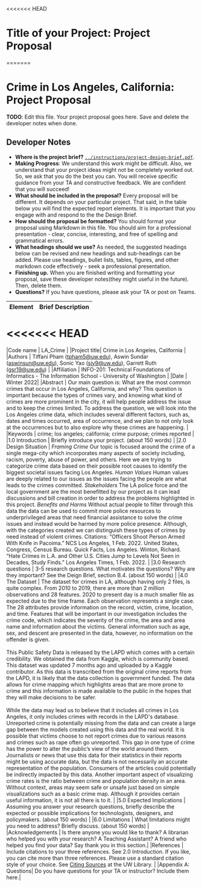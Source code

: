 <<<<<<< HEAD
# Title of your Project: Project Proposal
=======
# Crime in Los Angeles, California: Project Proposal


**TODO**: Edit this file. Your project proposal goes here. Save and delete the developer notes when done.

## Developer Notes

* **Where is the project brief?**  [`../instructions/project-design-brief.pdf`](../instructions/project-design-brief.pdf).
* **Making Progress**: We understand this work might be difficult. Also, we understand that your project ideas might not be completely worked out. So, we ask that you do the best you can. You will receive specific guidance from your TA and constructive feedback. We are confident that you will succeed!
* **What should be included in the proposal?** Every proposal will be different. It depends on your particular project.  That said, in the table below you will find the expected report elements.  It is important that you engage with and respond to the the Design Brief.
* **How should the proposal be formatted?** You should format your proposal using Markdown in this file. You should aim for a professional presentation - clear, concise, interesting, and free of spelling and grammatical errors.
* **What headings should we use?** As needed, the suggested headings below can be revised and new headings and sub-headings can be added. Please use headings, bullet lists, tables, figures, and other markdown code effectively - seek a professional presentation.
* **Finishing up.** When you are finished writing and formatting your proposal, save these developer notes(they might useful in the future). Then, delete them.
* **Questions?** If you have questions, please ask your TA or post on Teams.


|Element | Brief Description|
|---------------| --------------
<<<<<<< HEAD
=======
|Code name | LA_Crime |
|Project title| Crime in Los Angeles, California |
|Authors | Tiffani Pham (tpham5@uw.edu), Aswin Sundar (aswinsun@uw.edu), Sonic Yao (sjy9@uw.edu), Garrett Ruth (gsr19@uw.edu) |
|Affiliation |  INFO-201: Technical Foundations of Informatics - The Information School - University of Washington |
|Date | Winter 2022|
|Abstract | Our main question is: What are the most common crimes that occur in Los Angeles, California, and why? This question is important because the types of crimes vary, and knowing what kind of crimes are more prominent in the city, it will help people address the issue and to keep the crimes limited. To address the question, we will look into the Los Angeles crime data, which includes several different factors, such as, dates and times occurred, area of occurrence, and we plan to not only look at the occurrences but to also explore why these crimes are happening. |
|Keywords | crime; los angeles; california; crime purpose; crimes reported |
|1.0 Introduction | Briefly introduce your project. (about 150 words) |
|2.0 Design Situation | *Framing Crime* Our topic is focused around the crime of a single mega-city which incorporates many aspects of society including, racism, poverty, abuse of power, and others. Here we are trying to categorize crime data based on their possible root causes to identify the biggest societal issues facing Los Angeles. *Human Values* Human values are deeply related to our issues as the issues facing the people are what leads to the crimes committed. *Stakeholders* The LA police force and the local government are the most benefitted by our project as it can lead discussions and bill creation in order to address the problems highlighted in this project. *Benefits and Harms* Without actual people to filter through this data the data can be used to commit more police resources to underprivileged areas that need financial assistance to solve the crime issues and instead would be harmed by more police presence. Although, with the categories created we can distinguish these types of crimes by need instead of violent crimes. Citations: “Officers Shoot Person Armed With Knife in Pacoima.” NCS Los Angeles, 1 Feb. 2022.  United States, Congress, Census Bureau. Quick Facts, Los Angeles.        Winton, Richard. “Hate Crimes in L.A. and Other U.S. Cities Jump to Levels Not Seen in Decades, Study Finds.” Los Angeles Times, 1 Feb. 2022. |
|3.0 Research questions | 3-5 research questions. What motivates the questions? Why are they important? See the Deign Brief, section B.4. (about 150 words) |
|4.0 The Dataset | The dataset for crimes in LA, although having only 2 files, is quite complex. From 2010 to 2019, there are more than 2 million observations and 28 features. 2020 to present day is a much smaller file as expected due to the time frame. Each observation represents a single case. The 28 attributes provide information on the record, victim, crime, location, and time. Features that will be important in our investigation includes the crime code, which indicates the severity of the crime, the area and area name and information about the victims. General information such as age, sex, and descent are presented in the data, however, no information on the offender is given. <br /> <br /> This Public Safety Data is released by the LAPD which comes with a certain credibility. We obtained the data from Kaggle, which is community based. This dataset was updated 7 months ago and uploaded by a Kaggle contributor. As this data is transcribed from the original crime reports from the LAPD, it is likely that the data collection is government funded. The data allows for crime mapping which highlights areas that are more prone to crime and this information is made available to the public in the hopes that they will make decisions to be safer. <br /> <br /> While the data may lead us to believe that it includes all crimes in Los Angeles, it only includes crimes with records in the LAPD's database. Unreported crime is potentially missing from the data and can create a large gap between the models created using this data and the real world. It is possible that victims choose to not report crimes due to various reasons and crimes such as rape often go unreported. This gap in one type of crime has the power to alter the public’s view of the world around them. Journalists or news that use this data for their statistics in their reports might be using accurate data, but the data is not necessarily an accurate representation of the population. Consumers of the articles could potentially be indirectly impacted by this data. Another important aspect of visualizing crime rates is the ratio between crime and population density in an area. Without context, areas may seem safe or unsafe just based on simple visualizations such as a basic crime map. Although it provides certain useful information, it is not all there is to it. |
|5.0 Expected Implications | Assuming you answer your research questions, briefly describe the expected or possible implications for technologists, designers, and policymakers. (about 150 words) |
|6.0 Limitations | What limitations might you need to address? Briefly discuss. (about 150 words) |
|Acknowledgements | Is there anyone you would like to thank? A librarian who helped you with your research? A Teaching Assistant? A friend who helped you find your data? Say thank you in this section.|
|References | Include citations to your three references. See 2.0 Introduction. If you like, you can cite more than three references.  Please use a standard citation style of your choice.  See [Citing Sources](https://guides.lib.uw.edu/research/citations) at the UW Library. |
|Appendix A: Questions| Do you have questions for your TA or instructor?  Include them here.|
